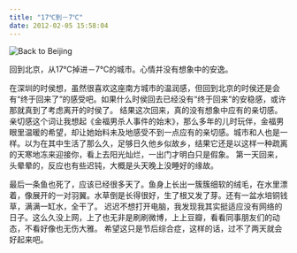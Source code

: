 ```yaml
---
title: "17℃到－7℃"
date: 2012-02-05 15:58:04
---
```


![](../../../images/2012/02/IMG_0781.jpg "Back to Beijing") 

回到北京，从17℃掉进－7℃的城市。心情并没有想象中的安逸。 

在深圳的时侯想，虽然很喜欢这座南方城市的温润感，但回到北京的时侯还是会有“终于回来了”的感受吧。如果什么时侯回去已经没有“终于回来”的安稳感，或许那就真到了考虑离开的时侯了。 结果这次回来，真的没有想象中应有的亲切感。 亲切感这个词让我想起《金福男杀人事件的始末》，那么多年的儿时玩伴，金福男眼里温暖的希望，却让她始料未及地感受不到一点应有的亲切感。城市和人也是一样。以为在其中生活了那么久，足够日久他乡似故乡，结果它还是以这样一种疏离的天寒地冻来迎接你，看上去阳光灿烂，一出门才明白只是假象。 第一天回来，头晕晕的，反应也有些迟钝，大概是头天晚上没睡好的缘故。 

最后一条鱼也死了，应该已经很多天了。鱼身上长出一簇簇细软的绒毛，在水里漂着，像展开的一对羽翼。水草倒是长得很好，生了根又发了芽。还有一盆水培铜钱草，满满一缸水，全干了。 迟迟不想打开电脑，我发现我其实挺适应没有网络的日子。这么久没上网，上了也无非是刷刷微博，上上豆瓣，看看同事朋友们的动态，不看好像也无伤大雅。 希望这只是节后综合症，这样的话，过不了两天就会好起来吧。